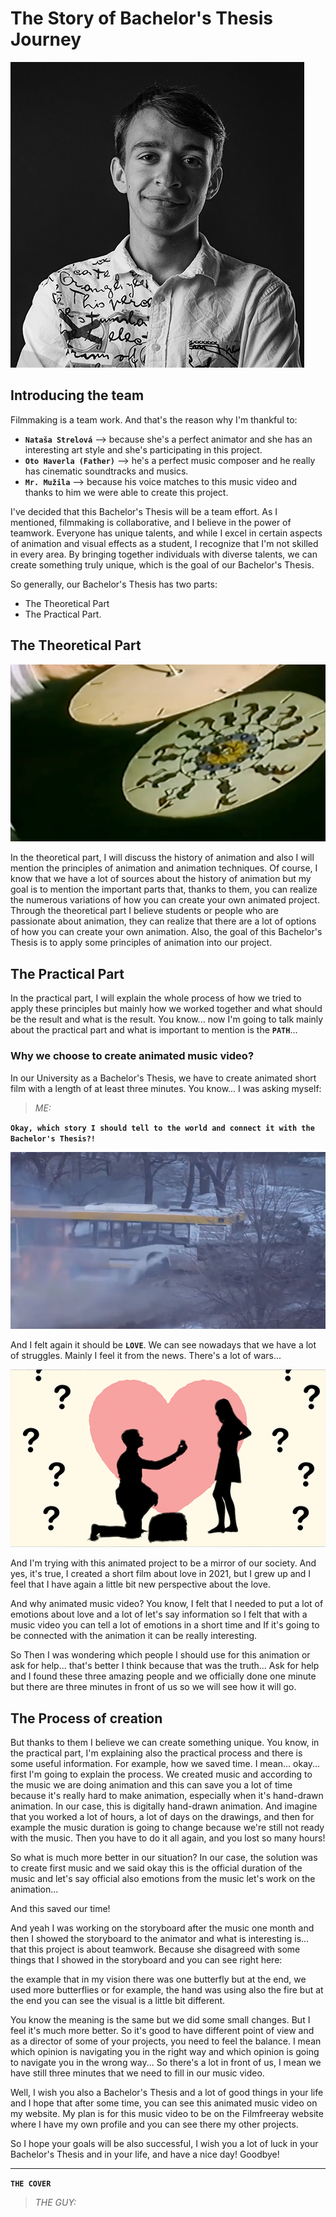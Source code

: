 # The Story of Bachelor's Thesis Journey

![Benjamín Haverla – black and white profile picture](Photos/ME.png)

## Introducing the team
Filmmaking is a team work. And that's the reason why I'm thankful to:
- **`Nataša Strelová`** –> because she's a perfect animator and she has an interesting art style and she's participating in this project.
- **`Oto Haverla (Father)`** –> he's a perfect music composer and he really has cinematic soundtracks and musics.
- **`Mr. Mužila`** –> because his voice matches to this music video and thanks to him we were able to create this project.

I've decided that this Bachelor's Thesis will be a team effort. As I mentioned, filmmaking is collaborative, and I believe in the power of teamwork. Everyone has unique talents, and while I excel in certain aspects of animation and visual effects as a student, I recognize that I'm not skilled in every area. By bringing together individuals with diverse talents, we can create something truly unique, which is the goal of our Bachelor's Thesis.


So generally, our Bachelor's Thesis has two parts: 
- The Theoretical Part
- The Practical Part. 


## The Theoretical Part
![Historical animation tool](Photos/S_1.png)

In the theoretical part, I will discuss the history of animation and also I will mention the principles of animation and animation techniques. Of course, I know that we have a lot of sources about the history of animation but my goal is to mention the important parts that, thanks to them, you can realize the numerous variations of how you can create your own animated project. Through the theoretical part I believe students or people who are passionate about animation, they can realize that there are a lot of options of how you can create your own animation. Also, the goal of this Bachelor's Thesis is to apply some principles of animation into our project.

## The Practical Part

In the practical part, I will explain the whole process of how we tried to apply these principles but mainly how we worked together and what should be the result and what is the result. You know... now I'm going to talk mainly about the practical part and what is important to mention is the **`PATH`**... 

### Why we choose to create animated music video?

In our University as a Bachelor's Thesis, we have to create animated short film with a length of at least three minutes. You know... I was asking myself: 

> *ME:*

**`Okay, which story I should tell to the world and connect it with the Bachelor's Thesis?!`**

![Photo of tank in Ukraine](Photos/S_2.png)

And I felt again it should be **`LOVE`**. We can see nowadays that we have a lot of struggles. Mainly I feel it from the news. There's a lot of wars... 

![Still from the short film "The Last Letter"](Photos/S_3.png)

And I'm trying with this animated project to be a mirror of our society. And yes, it's true, I created a short film about love in 2021, but I grew up and I feel that I have again a little bit new perspective about the love. 

And why animated music video? You know, I felt that I needed to put a lot of emotions about love and a lot of let's say information so I felt that with a music video you can tell a lot of emotions in a short time and If it's going to be connected with the animation it can be really interesting.

So Then I was wondering which people I should use for this animation or ask for help... that's better I think because that was the truth... Ask for help and I found these three amazing people and we officially done one minute but there are three minutes in front of us so we will see how it will go.

## The Process of creation

But thanks to them I believe we can create something unique. You know, in the practical part, I'm explaining also the practical process and there is some useful information. For example, how we saved time. I mean... okay... first I'm going to explain the process. We created music and according to the music we are doing animation and this can save you a lot of time because it's really hard to make animation, especially when it's hand-drawn animation. In our case, this is digitally hand-drawn animation. And imagine that you worked a lot of hours, a lot of days on the drawings, and then for example the music duration is going to change because we're still not ready with the music. Then you have to do it all again, and you lost so many hours!

So what is much more better in our situation? In our case, the solution was to create first music and we said okay this is the official duration of the music and let's say official also emotions from the music let's work on the animation... 

And this saved our time! 

And yeah I was working on the storyboard after the music one month and then I showed the storyboard to the animator and what is interesting is... that this project is about teamwork. Because she disagreed with some things that I showed in the storyboard and you can see right here:



the example that in my vision there was one butterfly but at the end, we used more butterflies or for example, the hand was using also the fire but at the end you can see the visual is a little bit different.

You know the meaning is the same but we did some small changes. But I feel it's much more better. So it's good to have different point of view and as a director of some of your projects, you need to feel the balance. I mean which opinion is navigating you in the right way and which opinion is going to navigate you in the wrong way... So there's a lot in front of us, I mean we have still three minutes that we need to fill in our music video. 

Well, I wish you also a Bachelor's Thesis and a lot of good things in your life and I hope that after some time, you can see this animated music video on my website. My plan is for this music video to be on the Filmfreeray website where I have my own profile and you can see there my other projects.

So I hope your goals will be also successful, I wish you a lot of luck in your Bachelor's Thesis and in your life, and have a nice day! Goodbye!


----------------------------------------------------------------------------------------------------

**`THE COVER`**

> *THE GUY:*







